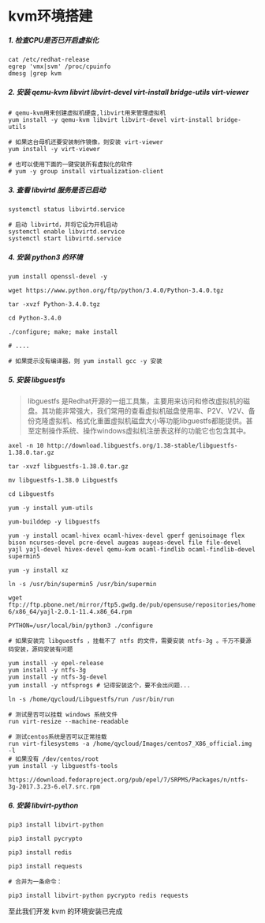 # kvm环境搭建

##### 1. 检查CPU是否已开启虚拟化

   ```shell
   cat /etc/redhat-release
   egrep 'vmx|svm' /proc/cpuinfo
   dmesg |grep kvm
   ```

##### 2. 安装 qemu-kvm libvirt libvirt-devel virt-install bridge-utils virt-viewer

   ```shell
   # qemu-kvm用来创建虚拟机硬盘,libvirt用来管理虚拟机
   yum install -y qemu-kvm libvirt libvirt-devel virt-install bridge-utils 
   
   # 如果这台母机还要安装制作镜像，则安装 virt-viewer
   yum install -y virt-viewer
   
   # 也可以使用下面的一键安装所有虚拟化的软件
   # yum -y group install virtualization-client
   ```

##### 3. 查看 libvirtd 服务是否已启动

```shell
systemctl status libvirtd.service
   
# 启动 libvirtd，并将它设为开机启动
systemctl enable libvirtd.service
systemctl start libvirtd.service
```

##### 4. 安装 python3 的环境

```shell
yum install openssl-devel -y 

wget https://www.python.org/ftp/python/3.4.0/Python-3.4.0.tgz

tar -xvzf Python-3.4.0.tgz
   
cd Python-3.4.0

./configure; make; make install
   
# ....

# 如果提示没有编译器，则 yum install gcc -y 安装
```

##### 5. 安装 libguestfs

> libguestfs 是Redhat开源的一组工具集，主要用来访问和修改虚拟机的磁盘。其功能非常强大，我们常用的查看虚拟机磁盘使用率、P2V、V2V、备份克隆虚拟机、格式化重置虚拟机磁盘大小等功能libguestfs都能提供。甚至定制操作系统、操作windows虚拟机注册表这样的功能它也包含其中。 

```shell
axel -n 10 http://download.libguestfs.org/1.38-stable/libguestfs-1.38.0.tar.gz

tar -xvzf libguestfs-1.38.0.tar.gz

mv libguestfs-1.38.0 Libguestfs

cd Libguestfs

yum -y install yum-utils

yum-builddep -y libguestfs

yum -y install ocaml-hivex ocaml-hivex-devel gperf genisoimage flex bison ncurses-devel pcre-devel augeas augeas-devel file file-devel yajl yajl-devel hivex-devel qemu-kvm ocaml-findlib ocaml-findlib-devel supermin5

yum -y install xz

ln -s /usr/bin/supermin5 /usr/bin/supermin

wget ftp://ftp.pbone.net/mirror/ftp5.gwdg.de/pub/opensuse/repositories/home:/presbrey:/librdf/RedHat_RHEL-6/x86_64/yajl-2.0.1-11.4.x86_64.rpm

PYTHON=/usr/local/bin/python3 ./configure

# 如果安装完 libguestfs ，挂载不了 ntfs 的文件，需要安装 ntfs-3g 。千万不要源码安装，源码安装有问题

yum install -y epel-release
yum install -y ntfs-3g
yum install -y ntfs-3g-devel
yum install -y ntfsprogs # 记得安装这个，要不会出问题...

ln -s /home/qycloud/Libguestfs/run /usr/bin/run

# 测试是否可以挂载 windows 系统文件
run virt-resize --machine-readable

# 测试centos系统是否可以正常挂载
run virt-filesystems -a /home/qycloud/Images/centos7_X86_official.img -l
# 如果没有 /dev/centos/root
yum install -y libguestfs-tools

https://download.fedoraproject.org/pub/epel/7/SRPMS/Packages/n/ntfs-3g-2017.3.23-6.el7.src.rpm
```

##### 6. 安装 libvirt-python

```shell
pip3 install libvirt-python

pip3 install pycrypto

pip3 install redis

pip3 install requests

# 合并为一条命令：

pip3 install libvirt-python pycrypto redis requests
```

至此我们开发 kvm 的环境安装已完成
